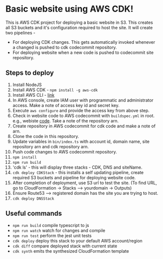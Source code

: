 # Basic website using AWS CDK!

This is AWS CDK project for deploying a basic website in S3. This creates all S3 buckets and it's configuration required to host the site. It will create two pipelines -

- For deploying CDK changes. This gets automatically invoked whenever a changed is pushed to cdk codecommit repository.
- For deploying website when a new code is pushed to codecommit site repository.

## Steps to deploy

1. Install NodeJS
2. Install AWS CDK - `npm install -g aws-cdk`
3. Install AWS CLI - [link](https://docs.aws.amazon.com/cli/latest/userguide/cli-chap-welcome.html)
4. In AWS console, create IAM user with programmatic and administrator access. Make a note of access key id and secret key.
5. Execute `aws configure` and provide the access key from above step.
6. Check in website code to AWS codecommit with `buildspec.yml` in root. e.g., webiste [code](https://github.com/sajeevsp/webpack-bootstrap-react). Take a note of the repository arn.
7. Create repository in AWS codecommit for cdk code and make a note of arn.
8. Clone the code in this repository.
9. Update variables in `bin/index.ts` with account id, domain name, site repository arn and cdk repository arn.
10. Push code changes to AWS codecommit repository.
11. `npm install`
12. `npm run build`
13. 'cdk ls' - this will display three stacks - CDK, DNS and siteName.
14. `cdk deploy CDKStack` - this installs a self updating pipeline, create required S3 buckets and pipeline for deploying website code.
15. After completion of deployment, use S3 url to test the site. (To find URL, go to CloudFormation -> Stacks --> yourdomain -> Outputs)
16. Ensure Route53 --> registered domain has the site you are trying to host.
17. `cdk deploy DNSStack`

## Useful commands

- `npm run build` compile typescript to js
- `npm run watch` watch for changes and compile
- `npm run test` perform the jest unit tests
- `cdk deploy` deploy this stack to your default AWS account/region
- `cdk diff` compare deployed stack with current state
- `cdk synth` emits the synthesized CloudFormation template
